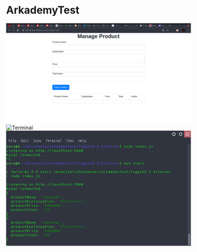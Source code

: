 # ArkademyTest

![Terminal](/Pic/picView.png)
![Terminal](/Pic/picLogeMessage.png)
![Terminal](/Pic/picTerminal.png)